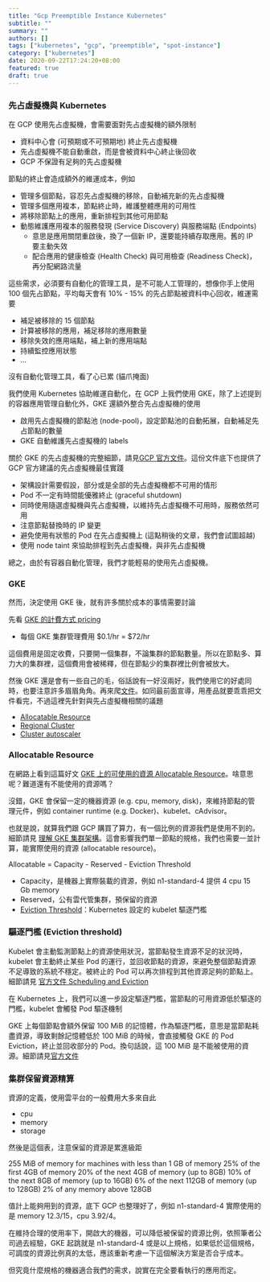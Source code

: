 ```yaml
---
title: "Gcp Preemptible Instance Kubernetes"
subtitle: ""
summary: ""
authors: []
tags: ["kubernetes", "gcp", "preemptible", "spot-instance"]
category: ["kubernetes"]
date: 2020-09-22T17:24:20+08:00
featured: true
draft: true
---
```


### 先占虛擬機與 Kubernetes

在 GCP 使用先占虛擬機，會需要面對先占虛擬機的額外限制

- 資料中心會 (可預期或不可預期地) 終止先占虛擬機
- 先占虛擬機不能自動重啟，而是會被資料中心終止後回收
- GCP 不保證有足夠的先占虛擬機

節點的終止會造成額外的維運成本，例如

- 管理多個節點，容忍先占虛擬機的移除，自動補充新的先占虛擬機
- 管理多個應用複本，節點終止時，維護整體應用的可用性
- 將移除節點上的應用，重新排程到其他可用節點
- 動態維護應用複本的服務發現 (Service Discovery) 與服務端點 (Endpoints)
  - 意思是應用關閉重啟後，換了一個新 IP，還要能持續存取應用。舊的 IP 要主動失效
  - 配合應用的健康檢查 (Health Check) 與可用檢查 (Readiness Check)，再分配網路流量

這些需求，必須要有自動化的管理工具，是不可能人工管理的，想像你手上使用 100 個先占節點，平均每天會有 10% - 15% 的先占節點被資料中心回收，維運需要

- 補足被移除的 15 個節點
- 計算被移除的應用，補足移除的應用數量
- 移除失效的應用端點，補上新的應用端點
- 持續監控應用狀態
- ...

沒有自動化管理工具，看了心已累 (貓爪掩面)

我們使用 Kubernetes 協助維運自動化，在 GCP 上我們使用 GKE，除了上述提到的容器應用管理自動化外，GKE 還額外整合先占虛擬機的使用

- 啟用先占虛擬機的節點池 (node-pool)，設定節點池的自動拓展，自動補足先占節點的數量
- GKE 自動維護先占虛擬機的 labels

關於 GKE 的先占虛擬機的完整細節，請見[GCP 官方文件](https://cloud.google.com/kubernetes-engine/docs/how-to/preemptible-vms)。這份文件底下也提供了 GCP 官方建議的先占虛擬機最佳實踐

- 架構設計需要假設，部分或是全部的先占虛擬機都不可用的情形
- Pod 不一定有時間能優雅終止 (graceful shutdown)
- 同時使用隨選虛擬機與先占虛擬機，以維持先占虛擬機不可用時，服務依然可用
- 注意節點替換時的 IP 變更
- 避免使用有狀態的 Pod 在先占虛擬機上 (這點稍後的文章，我們會試圖超越)
- 使用 node taint 來協助排程到先占虛擬機，與非先占虛擬機

總之，由於有容器自動化管理，我們才能輕易的使用先占虛擬機。

### GKE

然而，決定使用 GKE 後，就有許多關於成本的事情需要討論

先看 [GKE 的計費方式 pricing](https://cloud.google.com/kubernetes-engine/pricing)

- 每個 GKE 集群管理費用 $0.1/hr = $72/hr

這個費用是固定收費，只要開一個集群，不論集群的節點數量。所以在節點多、算力大的集群裡，這個費用會被稀釋，但在節點少的集群裡比例會被放大。

然後 GKE 還是會有一些自己的毛，俗話說有一好沒兩好，我們使用它的好處同時，也要注意許多眉眉角角。再來爬[文件](https://cloud.google.com/kubernetes-engine/docs/concepts/cluster-architecture)。如同最前面宣導，用產品就要乖乖把文件看完，不過這裡先針對與先占虛擬機相關的議題

- [Allocatable Resource](https://cloud.google.com/kubernetes-engine/docs/concepts/cluster-architecture#memory_cpu)
- [Regional Cluster](https://cloud.google.com/kubernetes-engine/docs/concepts/regional-clusters)
- [Cluster autoscaler](https://cloud.google.com/kubernetes-engine/docs/concepts/cluster-autoscaler)

### Allocatable Resource

在網路上看到這篇好文 [GKE 上的可使用的資源 Allocatable Resource](https://learnk8s.io/allocatable-resources)。啥意思呢？難道還有不能使用的資源嗎？

沒錯，GKE 會保留一定的機器資源 (e.g. cpu, memory, disk)，來維持節點的管理元件，例如 container runtime (e.g. Docker)、kubelet、cAdvisor。

也就是說，就算我們跟 GCP 購買了算力，有一個比例的資源我們是使用不到的。細節請見 [理解 GKE 集群架構](https://cloud.google.com/kubernetes-engine/docs/concepts/cluster-architecture#memory_cpu)。這會影響我們單一節點的規格，我們也需要一並計算，能實際使用的資源 (allocatable resource)。

Allocatable = Capacity - Reserved - Eviction Threshold

- Capacity，是機器上實際裝載的資源，例如 n1-standard-4 提供 4 cpu 15 Gb memory
- Reserved，公有雲代管集群，預保留的資源
- [Eviction Threshold](https://kubernetes.io/docs/tasks/administer-cluster/out-of-resource/#eviction-thresholds)：Kubernetes 設定的 kubelet 驅逐門檻

### 驅逐門檻 (Eviction threshold)

Kubelet 會主動監測節點上的資源使用狀況，當節點發生資源不足的狀況時，kubelet 會主動終止某些 Pod 的運行，並回收節點的資源，來避免整個節點資源不足導致的系統不穩定。被終止的 Pod 可以再次排程到其他資源足夠的節點上。細節請見 [官方文件 Scheduling and Eviction](https://kubernetes.io/docs/concepts/scheduling-eviction/eviction-policy/)

在 Kubernetes 上，我們可以進一步設定驅逐門檻，當節點的可用資源低於驅逐的門檻，kubelet 會觸發 Pod 驅逐機制

GKE 上每個節點會額外保留 100 MiB 的記憶體，作為驅逐門檻，意思是當節點耗盡資源，導致剩餘記憶體低於 100 MiB 的時候，會直接觸發 GKE 的 Pod Eviction，終止並回收部分的 Pod。換句話說，這 100 MiB 是不能被使用的資源。細節請見[官方文件](https://cloud.google.com/kubernetes-engine/docs/concepts/cluster-architecture#eviction_threshold)

### 集群保留資源精算

資源的定義，使用雲平台的一般費用大多來自此

- cpu
- memory
- storage

然後是這個表，注意保留的資源是累進級距

255 MiB of memory for machines with less than 1 GB of memory
25% of the first 4GB of memory
20% of the next 4GB of memory (up to 8GB)
10% of the next 8GB of memory (up to 16GB)
6% of the next 112GB of memory (up to 128GB)
2% of any memory above 128GB

值計上能夠用到的資源，底下 GCP 也整理好了，例如 n1-standard-4 實際使用的是 memory 12.3/15，cpu 3.92/4。

在維持合理的使用率下，開啟大的機器，可以降低被保留的資源比例，依照筆者公司過去經驗，GKE 起跳就是 n1-standard-4 或是以上規格，如果低於這個規格，可調度的資源比例真的太低，應該重新考慮一下這個解決方案是否合乎成本。

但究竟什麼規格的機器適合我們的需求，說實在完全要看執行的應用而定。
